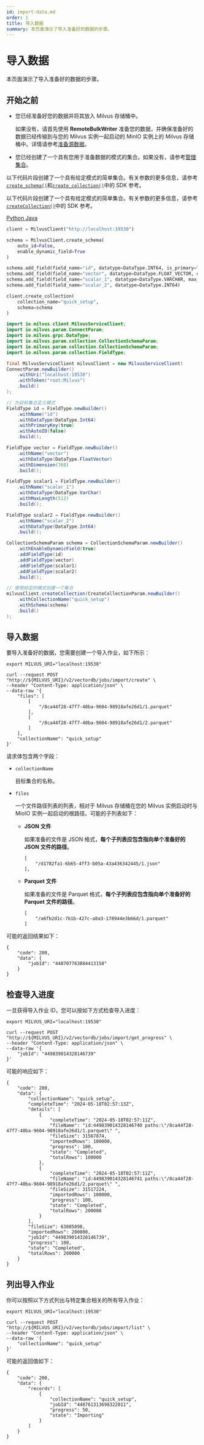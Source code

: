 ```yaml
---
id: import-data.md
order: 1
title: 导入数据
summary: 本页面演示了导入准备好的数据的步骤。
---
```


# 导入数据

本页面演示了导入准备好的数据的步骤。

## 开始之前

- 您已经准备好您的数据并将其放入 Milvus 存储桶中。

    如果没有，请首先使用 **RemoteBulkWriter** 准备您的数据，并确保准备好的数据已经传输到与您的 Milvus 实例一起启动的 MinIO 实例上的 Milvus 存储桶中。详情请参考[准备源数据](prepare-source-data.md)。

- 您已经创建了一个具有您用于准备数据的模式的集合。如果没有，请参考[管理集合](manage-collections.md)。

<div class="language-python">

以下代码片段创建了一个具有给定模式的简单集合。有关参数的更多信息，请参考[`create_schema()`](https://milvus.io/api-reference/pymilvus/v2.4.x/MilvusClient/Collections/create_schema.md)和[`create_collection()`](https://milvus.io/api-reference/pymilvus/v2.4.x/MilvusClient/Collections/create_collection.md)中的 SDK 参考。

</div>

<div class="language-java">

以下代码片段创建了一个具有给定模式的简单集合。有关参数的更多信息，请参考[`createCollection()`](https://milvus.io/api-reference/java/v2.4.x/v1/Collection/createCollection.md)中的 SDK 参考。

</div>

<div class="multipleCode">
  <a href="#python">Python </a>
  <a href="#java">Java</a>
</div>

```python
client = MilvusClient("http://localhost:19530")

schema = MilvusClient.create_schema(
    auto_id=False,
    enable_dynamic_field=True
)

schema.add_field(field_name="id", datatype=DataType.INT64, is_primary=True)
schema.add_field(field_name="vector", datatype=DataType.FLOAT_VECTOR, dim=768)
schema.add_field(field_name="scalar_1", datatype=DataType.VARCHAR, max_length=512)
schema.add_field(field_name="scalar_2", datatype=DataType.INT64)

client.create_collection(
    collection_name="quick_setup",
    schema=schema
)
```
```java
import io.milvus.client.MilvusServiceClient;
import io.milvus.param.ConnectParam;
import io.milvus.grpc.DataType;
import io.milvus.param.collection.CollectionSchemaParam;
import io.milvus.param.collection.CollectionSchemaParam;
import io.milvus.param.collection.FieldType;

final MilvusServiceClient milvusClient = new MilvusServiceClient(
ConnectParam.newBuilder()
    .withUri("localhost:19530")
    .withToken("root:Milvus")
    .build()
);

// 为目标集合定义模式
FieldType id = FieldType.newBuilder()
    .withName("id")
    .withDataType(DataType.Int64)
    .withPrimaryKey(true)
    .withAutoID(false)
    .build();

FieldType vector = FieldType.newBuilder()
    .withName("vector")
    .withDataType(DataType.FloatVector)
    .withDimension(768)
    .build();

FieldType scalar1 = FieldType.newBuilder()
    .withName("scalar_1")
    .withDataType(DataType.VarChar)
    .withMaxLength(512)
    .build();

FieldType scalar2 = FieldType.newBuilder()
    .withName("scalar_2")
    .withDataType(DataType.Int64)
    .build();

CollectionSchemaParam schema = CollectionSchemaParam.newBuilder()
    .withEnableDynamicField(true)
    .addFieldType(id)
    .addFieldType(vector)
    .addFieldType(scalar1)
    .addFieldType(scalar2)
    .build();

// 使用给定的模式创建一个集合
milvusClient.createCollection(CreateCollectionParam.newBuilder()
    .withCollectionName("quick_setup")
    .withSchema(schema)
    .build()
);
```
## 导入数据

要导入准备好的数据，您需要创建一个导入作业，如下所示：

```
export MILVUS_URI="localhost:19530"

curl --request POST "http://${MILVUS_URI}/v2/vectordb/jobs/import/create" \
--header "Content-Type: application/json" \
--data-raw '{
    "files": [
        [
            "/8ca44f28-47f7-40ba-9604-98918afe26d1/1.parquet"
        ],
        [
            "/8ca44f28-47f7-40ba-9604-98918afe26d1/2.parquet"
        ]
    ],
    "collectionName": "quick_setup"
}'
```

请求体包含两个字段：

- `collectionName`

    目标集合的名称。

- `files`

    一个文件路径列表的列表，相对于 Milvus 存储桶在您的 Milvus 实例启动时与 MioIO 实例一起启动的根路径。可能的子列表如下：

    - **JSON 文件**

        如果准备的文件是 JSON 格式，**每个子列表应包含指向单个准备好的 JSON 文件的路径**。

        ```
        [
            "/d1782fa1-6b65-4ff3-b05a-43a436342445/1.json"
        ],
        ```

    - **Parquet 文件**

        如果准备的文件是 Parquet 格式，**每个子列表应包含指向单个准备好的 Parquet 文件的路径**。

        ```
        [
            "/a6fb2d1c-7b1b-427c-a8a3-178944e3b66d/1.parquet"
        ]

可能的返回结果如下：

```
{
    "code": 200,
    "data": {
        "jobId": "448707763884413158"
    }
}
```

## 检查导入进度

一旦获得导入作业 ID，您可以按如下方式检查导入进度：

```
export MILVUS_URI="localhost:19530"

curl --request POST "http://${MILVUS_URI}/v2/vectordb/jobs/import/get_progress" \
--header "Content-Type: application/json" \
--data-raw '{
    "jobId": "449839014328146739"
}'
```

可能的响应如下：

```
{
    "code": 200,
    "data": {
        "collectionName": "quick_setup",
        "completeTime": "2024-05-18T02:57:13Z",
        "details": [
            {
                "completeTime": "2024-05-18T02:57:11Z",
                "fileName": "id:449839014328146740 paths:\"/8ca44f28-47f7-40ba-9604-98918afe26d1/1.parquet\" ",
                "fileSize": 31567874,
                "importedRows": 100000,
                "progress": 100,
                "state": "Completed",
                "totalRows": 100000
            },
            {
                "completeTime": "2024-05-18T02:57:11Z",
                "fileName": "id:449839014328146741 paths:\"/8ca44f28-47f7-40ba-9604-98918afe26d1/2.parquet\" ",
                "fileSize": 31517224,
                "importedRows": 100000,
                "progress": 100,
                "state": "Completed",
                "totalRows": 200000            
            }
        ],
        "fileSize": 63085098,
        "importedRows": 200000,
        "jobId": "449839014328146739",
        "progress": 100,
        "state": "Completed",
        "totalRows": 200000
    }
}
```

## 列出导入作业
你可以按照以下方式列出与特定集合相关的所有导入作业：

```
export MILVUS_URI="localhost:19530"

curl --request POST "http://${MILVUS_URI}/v2/vectordb/jobs/import/list" \
--header "Content-Type: application/json" \
--data-raw '{
    "collectionName": "quick_setup"
}'
```

可能的返回值如下：

```
{
    "code": 200,
    "data": {
        "records": [
            {
                "collectionName": "quick_setup",
                "jobId": "448761313698322011",
                "progress": 50,
                "state": "Importing"
            }
        ]
    }
}
```